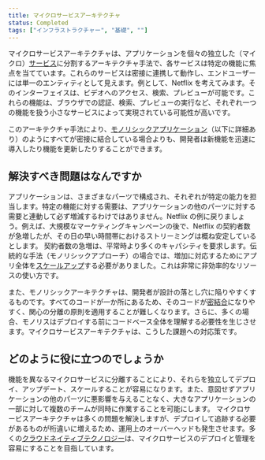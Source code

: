 ```yaml
---
title: マイクロサービスアーキテクチャ
status: Completed
tags: ["インフラストラクチャー", "基礎", ""]
---
```


マイクロサービスアーキテクチャは、アプリケーションを個々の独立した（マイクロ）[サービス](/ja/service/)に分割するアーキテクチャ手法で、各サービスは特定の機能に焦点を当てています。これらのサービスは密接に連携して動作し、エンドユーザーには単一のエンティティとして見えます。例として、Netflix を考えてみます。そのインターフェイスは、ビデオへのアクセス、検索、プレビューが可能です。これらの機能は、ブラウザでの認証、検索、プレビューの実行など、それぞれ一つの機能を扱う小さなサービスによって実現されている可能性が高いです。

このアーキテクチャ手法により、[モノリシックアプリケーション](/ja/monolithic-apps/)（以下に詳細あり）のようにすべてが密接に結合している場合よりも、開発者は新機能を迅速に導入したり機能を更新したりすることができます。

## 解決すべき問題はなんですか

アプリケーションは、さまざまなパーツで構成され、それぞれが特定の能力を担当します。特定の機能に対する需要は、アプリケーションの他のパーツに対する需要と連動して必ず増減するわけではありません。Netflix の例に戻りましょう。例えば、大規模なマーケティングキャンペーンの後で、Netflix の契約者数が急増したが、その日の早い時間帯におけるストリーミングは概ね安定しているとします。
契約者数の急増は、平常時より多くのキャパシティを要求します。伝統的な手法（モノリシックアプローチ）の場合では、増加に対応するためにアプリ全体を[スケールアップ](/ja/scalability/)する必要がありました。これは非常に非効率的なリソースの使い方です。

また、モノリシックアーキテクチャは、開発者が設計の落とし穴に陥りやすくするものです。すべてのコードが一か所にあるため、そのコードが[密結合](/ja/tightly-coupled-architecture/)になりやすく、関心の分離の原則を適用することが難しくなります。さらに、多くの場合、モノリスはデプロイする前にコードベース全体を理解する必要性を生じさせます。マイクロサービスアーキテクチャは、こうした課題への対応策です。

## どのように役に立つのでしょうか

機能を異なるマイクロサービスに分離することにより、それらを独立してデプロイ、アップデート、スケールすることが容易になります。また、意図せずアプリケーションの他のパーツに悪影響を与えることなく、大きなアプリケーションの一部に対して複数のチームが同時に作業することを可能にします。
マイクロサービスアーキテクチャは多くの問題を解決しますが、デプロイして追跡する必要があるものが桁違いに増えるため、運用上のオーバーヘッドも発生させます。多くの[クラウドネイティブテクノロジー](/ja/cloud-native-tech/)は、マイクロサービスのデプロイと管理を容易にすることを目指しています。
